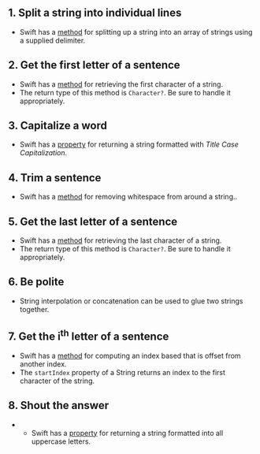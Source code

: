 ## 1. Split a string into individual lines

- Swift has a [method][nsstring-components-docs] for splitting up a string into an array of strings using a supplied delimiter.

## 2. Get the first letter of a sentence

- Swift has a [method][string-first-docs] for retrieving the first character of a string.
- The return type of this method is `Character?`. Be sure to handle it appropriately.

## 3. Capitalize a word

- Swift has a [property][nsstring-capitalized-docs] for returning a string formatted with _Title Case Capitalization_.

## 4. Trim a sentence

- Swift has a [method][nsstring-trimming-docs] for removing whitespace from around a string..

## 5. Get the last letter of a sentence

- Swift has a [method][string-last-docs] for retrieving the last character of a string.
- The return type of this method is `Character?`. Be sure to handle it appropriately.

## 6. Be polite

- String interpolation or concatenation can be used to glue two strings together.

## 7. Get the i<sup>th</sup> letter of a sentence

- Swift has a [method][string-index-offset] for computing an index based that is offset from another index.
- The `startIndex` property of a String returns an index to the first character of the string.

## 8. Shout the answer

- - Swift has a [property][nsstring-uppercased-docs] for returning a string formatted into all uppercase letters.

[nsstring-components-docs]: https://developer.apple.com/documentation/foundation/nsstring/1413214-components
[string-first-docs]: https://developer.apple.com/documentation/swift/string/2894206-first
[string-last-docs]: https://developer.apple.com/documentation/swift/string/2893970-last
[nsstring-trimming-docs]: https://developer.apple.com/documentation/foundation/nsstring/1415462-trimmingcharacters
[nsstring-capitalized-docs]: https://developer.apple.com/documentation/foundation/nsstring/1416784-capitalized
[string-index-offset]: https://developer.apple.com/documentation/swift/string/1786175-index
[nsstring-uppercased-docs]: https://developer.apple.com/documentation/foundation/nsstring/1409855-uppercased

